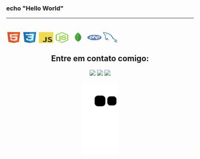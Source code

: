 <h3> echo "Hello World"

<hr>

<h4> 
  
<div style="display: inline_block; align="center;"><br>
  <img align="center" alt="Meira-HTML" height="30" width="40" src="https://raw.githubusercontent.com/devicons/devicon/master/icons/html5/html5-original.svg">
  <img align="center" alt="Meira-CSS" height="30" width="40" src="https://raw.githubusercontent.com/devicons/devicon/master/icons/css3/css3-original.svg">
  <img align="center" alt="Meira-js" height="30" width="40" src="https://raw.githubusercontent.com/devicons/devicon/master/icons/javascript/javascript-original.svg">
  <img align="center" alt="Meira-node" height="30" width="40" src="https://raw.githubusercontent.com/devicons/devicon/master/icons/nodejs/nodejs-original.svg">
  <img align="center" alt="Meira-mongodb" height="30" width="40" src="https://raw.githubusercontent.com/devicons/devicon/master/icons/mongodb/mongodb-original.svg">
  <img align="center" alt="Meira-PHP" height="30" width="40" src="https://raw.githubusercontent.com/devicons/devicon/master/icons/php/php-plain.svg">
  <img align="center" alt="Meira-MySQL" height="30" width="40" src="https://raw.githubusercontent.com/devicons/devicon/master/icons/mysql/mysql-plain.svg">
</div>
  
</h4>
<div align="center">
<h2> Entre em contato comigo: </h2>
  
<div>
  <a href="http://arthurmeiraprog@gmail.com/" target="_blank"><img src="https://img.shields.io/badge/-Gmail-%230077B5?style=for-the-badge&logo=Gmail&logoColor=white" target="_blank"></a> 
  <a href="https://instagram.com/meiradev" target="_blank"><img src="https://img.shields.io/badge/-Instagram-%23E4405F?style=for-the-badge&logo=instagram&logoColor=white" target="_blank"></a>
  <a href="https://www.linkedin.com/in/arthur-meira-191737215/" target="_blank"><img src="https://img.shields.io/badge/-LinkedIn-%230077B5?style=for-the-badge&logo=linkedin&logoColor=white" target="_blank"></a> 
   
</div>
 
</div>
</div>
<br>
<div align="center" dir="auto">
  

  
 
  
<img src="https://github.com/arthurmeira/arthurmeira/raw/output/github-contribution-grid-snake.svg" alt="snake gif" style="max-width: 100%;">
